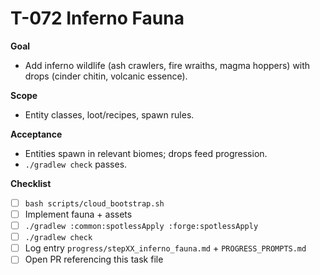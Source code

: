 # T-072 Inferno Fauna

**Goal**
- Add inferno wildlife (ash crawlers, fire wraiths, magma hoppers) with drops (cinder chitin, volcanic essence).

**Scope**
- Entity classes, loot/recipes, spawn rules.

**Acceptance**
- Entities spawn in relevant biomes; drops feed progression.
- `./gradlew check` passes.

**Checklist**
- [ ] `bash scripts/cloud_bootstrap.sh`
- [ ] Implement fauna + assets
- [ ] `./gradlew :common:spotlessApply :forge:spotlessApply`
- [ ] `./gradlew check`
- [ ] Log entry `progress/stepXX_inferno_fauna.md` + `PROGRESS_PROMPTS.md`
- [ ] Open PR referencing this task file
